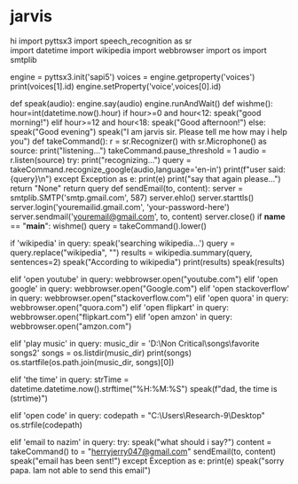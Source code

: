 # jarvis
hi
import pyttsx3
import speech_recognition as sr  
import datetime
import wikipedia
import webbrowser
import os
import smtplib

engine = pyttsx3.init('sapi5')
voices = engine.getproperty('voices')
print(voices[1].id)
engine.setProperty('voice',voices[0].id)

def speak(audio):
    engine.say(audio)
    engine.runAndWait()
def wishme():
   hour=int(datetime.now().hour)
   if hour>=0 and hour<12:
      speak("good morning!")
   elif hour>=12 and hour<18:
     speak("Good afternoon!")
   else:
       speak("Good evening")
       speak("I am jarvis sir. Please tell me how may i help you")
def takeCommand():
   r = sr.Recognizer()
   with sr.Microphone() as source:
       print("listening...")
       takeCommand.pause_threshold = 1 
       audio = r.listen(source) 
   try: 
      print("recognizing...")
      query = takeCommand.recognize_google(audio,language='en-in')
      print(f"user said: {query}\n")
   except Exception as e:
      print(e)
      print("say that again please...")
      return "None"
      return query
def  sendEmail(to, content):
    server = smtplib.SMTP('smtp.gmail.com', 587)
    server.ehlo()
    server.starttls()
    server.login('youremailid.gmail.com', 'your-password-here')
    server.sendmail('youremail@gmail.com', to, content)
    server.close()
if __name__ == "__main__":
    wishme()
    query = takeCommand().lower()

if 'wikipedia' in query:
 speak('searching wikipedia...')
 query = query.replace("wikipedia", "")
 results = wikipedia.summary(query, sentences=2)
 speak("According to wikipedia")
 print(results)
 speak(results)

elif 'open youtube' in query:
  webbrowser.open("youtube.com")
elif 'open google' in query:
 webbrowser.open("Google.com")
elif 'open stackoverflow' in query:
 webbrowser.open("stackoverflow.com")
elif 'open quora' in query:
 webbrowser.open("quora.com") 
elif 'open flipkart' in query:
 webbrowser.open("flipkart.com")
elif 'open amzon' in query:
 webbrowser.open("amzon.com")

elif 'play music' in query:
 music_dir = 'D:\\Non Critical\\songs\\favorite songs2'
 songs = os.listdir(music_dir)
 print(songs)
 os.startfile(os.path.join(music_dir, songs)[0])

elif 'the time' in query:
 strTime = datetime.datetime.now().strftime("%H:%M:%S")
 speak(f"dad, the time is (strtime)")

elif 'open code' in query:
 codepath = "C:\Users\Research-9\Desktop" 
 os.strfile(codepath)

elif 'email to nazim' in query:
 try: 
    speak("what should i say?")
    content = takeCommand()
    to = "herryjerry047@gmail.com"
    sendEmail(to, content)
    speak("email has been sent!")
 except Exception as e:
    print(e)
    speak("sorry papa. Iam not able to send this email")

